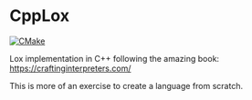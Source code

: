 # CppLox
[![CMake](https://github.com/guiteixeirapimentel/CppLox/actions/workflows/cmake.yml/badge.svg)](https://github.com/guiteixeirapimentel/CppLox/actions/workflows/cmake.yml)

Lox implementation in C++ following the amazing book: https://craftinginterpreters.com/

This is more of an exercise to create a language from scratch.
